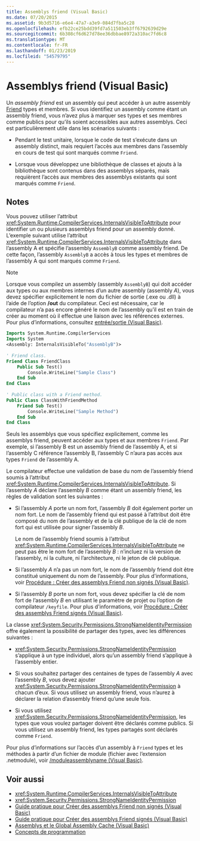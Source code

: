 ```yaml
---
title: Assemblys friend (Visual Basic)
ms.date: 07/20/2015
ms.assetid: 9b3d5716-e6e4-47a7-a3e9-084d7fba5c28
ms.openlocfilehash: efb22ce25bdd39fd7a511503eb3ff6792639d29e
ms.sourcegitcommit: 6b308cf6d627d78ee36dbbae8972a310ac7fd6c8
ms.translationtype: MT
ms.contentlocale: fr-FR
ms.lasthandoff: 01/23/2019
ms.locfileid: "54579795"
---
```

# <a name="friend-assemblies-visual-basic"></a>Assemblys friend (Visual Basic)
Un *assembly friend* est un assembly qui peut accéder à un autre assembly [Friend](../../../../visual-basic/language-reference/modifiers/friend.md) types et membres. Si vous identifiez un assembly comme étant un assembly friend, vous n’avez plus à marquer ses types et ses membres comme publics pour qu’ils soient accessibles aux autres assemblys. Ceci est particulièrement utile dans les scénarios suivants :  
  
-   Pendant le test unitaire, lorsque le code de test s’exécute dans un assembly distinct, mais requiert l’accès aux membres dans l’assembly en cours de test qui sont marqués comme `Friend`.  
  
-   Lorsque vous développez une bibliothèque de classes et ajouts à la bibliothèque sont contenus dans des assemblys séparés, mais requièrent l’accès aux membres des assemblys existants qui sont marqués comme `Friend`.  
  
## <a name="remarks"></a>Notes  
 Vous pouvez utiliser l’attribut <xref:System.Runtime.CompilerServices.InternalsVisibleToAttribute> pour identifier un ou plusieurs assemblys friend pour un assembly donné. L’exemple suivant utilise l’attribut <xref:System.Runtime.CompilerServices.InternalsVisibleToAttribute> dans l’assembly A et spécifie l’assembly `AssemblyB` comme assembly friend. De cette façon, l’assembly `AssemblyB` a accès à tous les types et membres de l’assembly A qui sont marqués comme `Friend`.  
  
> [!NOTE]
>  Lorsque vous compilez un assembly (assembly `AssemblyB`) qui doit accéder aux types ou aux membres internes d’un autre assembly (assembly *A*), vous devez spécifier explicitement le nom du fichier de sortie (.exe ou .dll) à l’aide de l’option **/out** du compilateur. Ceci est nécessaire, car le compilateur n’a pas encore généré le nom de l’assembly qu’il est en train de créer au moment où il effectue une liaison avec les références externes. Pour plus d’informations, consultez [entrée/sortie (Visual Basic)](../../../../visual-basic/reference/command-line-compiler/out.md).  
  
```vb  
Imports System.Runtime.CompilerServices  
Imports System  
<Assembly: InternalsVisibleTo("AssemblyB")>   
  
' Friend class.  
Friend Class FriendClass  
    Public Sub Test()  
        Console.WriteLine("Sample Class")  
    End Sub  
End Class  
  
' Public class with a Friend method.  
Public Class ClassWithFriendMethod  
    Friend Sub Test()  
        Console.WriteLine("Sample Method")  
    End Sub  
End Class  
```  
  
 Seuls les assemblys que vous spécifiez explicitement, comme les assemblys friend, peuvent accéder aux types et aux membres `Friend`. Par exemple, si l’assembly B est un assembly friend de l’assembly A, et si l’assembly C référence l’assembly B, l’assembly C n’aura pas accès aux types `Friend` de l’assembly A.  
  
 Le compilateur effectue une validation de base du nom de l’assembly friend soumis à l’attribut <xref:System.Runtime.CompilerServices.InternalsVisibleToAttribute>. Si l’assembly *A* déclare l’assembly *B* comme étant un assembly friend, les règles de validation sont les suivantes :  
  
-   Si l’assembly *A* porte un nom fort, l’assembly *B* doit également porter un nom fort. Le nom de l’assembly friend qui est passé à l’attribut doit être composé du nom de l’assembly et de la clé publique de la clé de nom fort qui est utilisée pour signer l’assembly *B*.  
  
     Le nom de l’assembly friend soumis à l’attribut <xref:System.Runtime.CompilerServices.InternalsVisibleToAttribute> ne peut pas être le nom fort de l’assembly *B* : n’incluez ni la version de l’assembly, ni la culture, ni l’architecture, ni le jeton de clé publique.  
  
-   Si l’assembly *A* n’a pas un nom fort, le nom de l’assembly friend doit être constitué uniquement du nom de l’assembly. Pour plus d'informations, voir [Procédure : Créer des assemblys Friend non signés (Visual Basic)](../../../../visual-basic/programming-guide/concepts/assemblies-gac/how-to-create-unsigned-friend-assemblies.md).  
  
-   Si l’assembly *B* porte un nom fort, vous devez spécifier la clé de nom fort de l’assembly *B* en utilisant le paramètre de projet ou l’option de compilateur `/keyfile`. Pour plus d'informations, voir [Procédure : Créer des assemblys Friend signés (Visual Basic)](../../../../visual-basic/programming-guide/concepts/assemblies-gac/how-to-create-signed-friend-assemblies.md).  
  
 La classe <xref:System.Security.Permissions.StrongNameIdentityPermission> offre également la possibilité de partager des types, avec les différences suivantes :  
  
-   <xref:System.Security.Permissions.StrongNameIdentityPermission> s’applique à un type individuel, alors qu’un assembly friend s’applique à l’assembly entier.  
  
-   Si vous souhaitez partager des centaines de types de l’assembly *A* avec l’assembly *B*, vous devez ajouter <xref:System.Security.Permissions.StrongNameIdentityPermission> à chacun d’eux. Si vous utilisez un assembly friend, vous n’aurez à déclarer la relation d’assembly friend qu’une seule fois.  
  
-   Si vous utilisez <xref:System.Security.Permissions.StrongNameIdentityPermission>, les types que vous voulez partager doivent être déclarés comme publics. Si vous utilisez un assembly friend, les types partagés sont déclarés comme `Friend`.  
  
 Pour plus d’informations sur l’accès d’un assembly à `Friend` types et les méthodes à partir d’un fichier de module (fichier avec l’extension .netmodule), voir [/moduleassemblyname (Visual Basic)](../../../../visual-basic/reference/command-line-compiler/moduleassemblyname.md).  
  
## <a name="see-also"></a>Voir aussi
- <xref:System.Runtime.CompilerServices.InternalsVisibleToAttribute>
- <xref:System.Security.Permissions.StrongNameIdentityPermission>
- [Guide pratique pour Créer des assemblys Friend non signés (Visual Basic)](../../../../visual-basic/programming-guide/concepts/assemblies-gac/how-to-create-unsigned-friend-assemblies.md)
- [Guide pratique pour Créer des assemblys Friend signés (Visual Basic)](../../../../visual-basic/programming-guide/concepts/assemblies-gac/how-to-create-signed-friend-assemblies.md)
- [Assemblys et le Global Assembly Cache (Visual Basic)](../../../../visual-basic/programming-guide/concepts/assemblies-gac/index.md)
- [Concepts de programmation](../../../../visual-basic/programming-guide/concepts/index.md)
